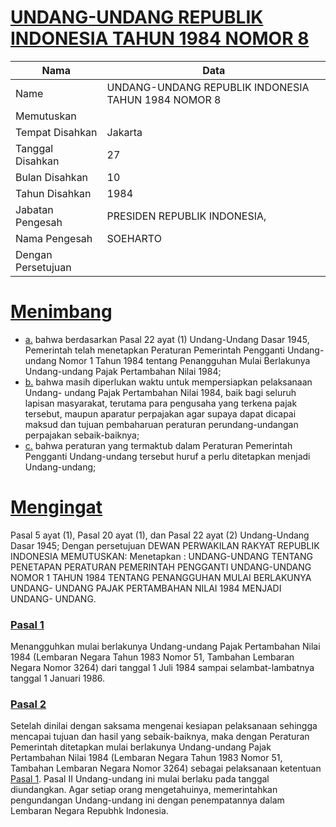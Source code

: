 # [UNDANG-UNDANG REPUBLIK INDONESIA TAHUN 1984 NOMOR 8](http://example.org/legal/document/uu/1984/8)

| Nama | Data |
| ------ | ----- |
|Name|UNDANG-UNDANG REPUBLIK INDONESIA TAHUN 1984 NOMOR 8|
|Memutuskan||
|Tempat Disahkan|Jakarta|
|Tanggal Disahkan|27|
|Bulan Disahkan|10|
|Tahun Disahkan|1984|
|Jabatan Pengesah|PRESIDEN REPUBLIK INDONESIA,|
|Nama Pengesah|SOEHARTO|
|Dengan Persetujuan||
# [Menimbang](http://example.org/legal/document/uu/1984/8/menimbang)

* [a.](http://example.org/legal/document/uu/1984/8/menimbang/point/a) bahwa berdasarkan Pasal 22 ayat (1) Undang-Undang Dasar 1945, Pemerintah telah menetapkan Peraturan Pemerintah Pengganti Undang- undang Nomor 1 Tahun 1984 tentang Penangguhan Mulai Berlakunya Undang-undang Pajak Pertambahan Nilai 1984;
* [b.](http://example.org/legal/document/uu/1984/8/menimbang/point/b) bahwa masih diperlukan waktu untuk mempersiapkan pelaksanaan Undang- undang Pajak Pertambahan Nilai 1984, baik bagi seluruh lapisan masyarakat, terutama para pengusaha yang terkena pajak tersebut, maupun aparatur perpajakan agar supaya dapat dicapai maksud dan tujuan pembaharuan peraturan perundang-undangan perpajakan sebaik-baiknya;
* [c.](http://example.org/legal/document/uu/1984/8/menimbang/point/c) bahwa peraturan yang termaktub dalam Peraturan Pemerintah Pengganti Undang-undang tersebut huruf a perlu ditetapkan menjadi Undang-undang;
# [Mengingat](http://example.org/legal/document/uu/1984/8/mengingat)
Pasal 5 ayat (1), Pasal 20 ayat (1), dan Pasal 22 ayat (2) Undang-Undang Dasar 1945; Dengan persetujuan DEWAN PERWAKILAN RAKYAT REPUBLIK INDONESIA MEMUTUSKAN: Menetapkan : UNDANG-UNDANG TENTANG PENETAPAN PERATURAN PEMERINTAH PENGGANTI UNDANG-UNDANG NOMOR 1 TAHUN 1984 TENTANG PENANGGUHAN MULAI BERLAKUNYA UNDANG- UNDANG PAJAK PERTAMBAHAN NILAI 1984 MENJADI UNDANG- UNDANG.

### [Pasal 1](http://example.org/legal/document/uu/1984/8/pasal/0001)
Menangguhkan mulai berlakunya Undang-undang Pajak Pertambahan Nilai 1984 (Lembaran Negara Tahun 1983 Nomor 51, Tambahan Lembaran Negara Nomor 3264) dari tanggal 1 Juli 1984 sampai selambat-lambatnya tanggal 1 Januari 1986.


### [Pasal 2](http://example.org/legal/document/uu/1984/8/pasal/0002)
Setelah dinilai dengan saksama mengenai kesiapan pelaksanaan sehingga mencapai tujuan dan hasil yang sebaik-baiknya, maka dengan Peraturan Pemerintah ditetapkan mulai berlakunya Undang-undang Pajak Pertambahan Nilai 1984 (Lembaran Negara Tahun 1983 Nomor 51, Tambahan Lembaran Negara Nomor 3264) sebagai pelaksanaan ketentuan [Pasal 1](http://example.org/legal/document/uu/1984/8/pasal/0001). Pasal II Undang-undang ini mulai berlaku pada tanggal diundangkan. Agar setiap orang mengetahuinya, memerintahkan pengundangan Undang-undang ini dengan penempatannya dalam Lembaran Negara Repubhk Indonesia.
